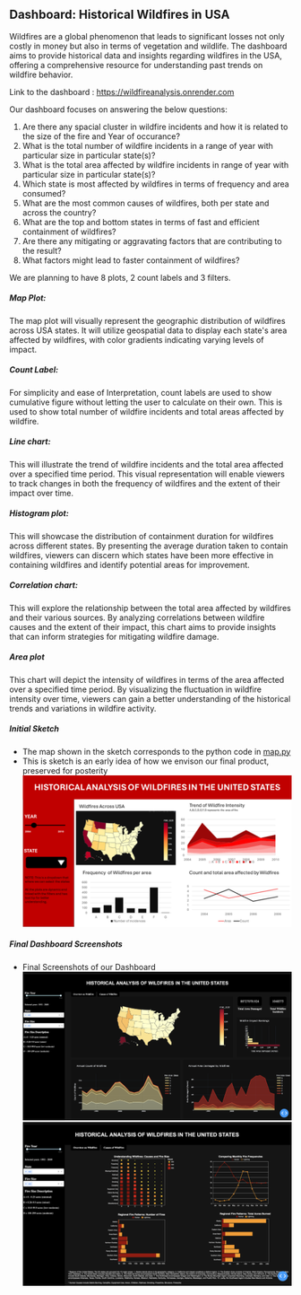 ## Dashboard: Historical Wildfires in USA

Wildfires are a global phenomenon that leads to significant losses not only costly in money but also in terms of vegetation and wildlife. The dashboard aims to provide historical data and insights regarding wildfires in the USA, offering a comprehensive resource for understanding past trends on wildfire behavior.

Link to the dashboard : https://wildfireanalysis.onrender.com 

Our dashboard focuses on answering the below questions:
1. Are there any spacial cluster in wildfire incidents and how it is related to the size of the fire and Year of occurance?
2. What is the total number of wildfire incidents in a range of year with particular size in particular state(s)?
3. What is the total area affected by wildfire incidents in range of year with particular size in particular state(s)?
4. Which state is most affected by wildfires in terms of frequency and area consumed? 
5. What are the most common causes of wildfires, both per state and across the country? 
6. What are the top and bottom states in terms of fast and efficient containment of wildfires?
7. Are there any mitigating or aggravating factors that are contributing to the result? 
8. What factors might lead to faster containment of wildfires? 

We are planning to have 8 plots, 2 count labels and 3 filters.

##### Map Plot:

The map plot will visually represent the geographic distribution of wildfires across USA states. It will utilize geospatial data to display each state's area affected by wildfires, with color gradients indicating varying levels of impact.

##### Count Label:

For simplicity and ease of Interpretation, count labels are used to show cumulative figure without letting the user to calculate on their own. This is used to show total number of wildfire incidents and total areas affected by wildfire.

##### Line chart:
This will illustrate the trend of wildfire incidents and the total area affected over a specified time period. This visual representation will enable viewers to track changes in both the frequency of wildfires and the extent of their impact over time.


##### Histogram plot:
This will showcase the distribution of containment duration for wildfires across different states. By presenting the average duration taken to contain wildfires, viewers can discern which states have been more effective in containing wildfires and identify potential areas for improvement.


##### Correlation chart:
This will explore the relationship between the total area affected by wildfires and their various sources. By analyzing correlations between wildfire causes and the extent of their impact, this chart aims to provide insights that can inform strategies for mitigating wildfire damage.


##### Area plot
This chart will depict the intensity of wildfires in terms of the area affected over a specified time period. By visualizing the fluctuation in wildfire intensity over time, viewers can gain a better understanding of the historical trends and variations in wildfire activity.

##### Initial Sketch 
- The map shown in the sketch corresponds to the python code in [map.py](https://github.com/andrewsarracini/DATA551_FireAnalysis/blob/main/map.py)
- This is sketch is an early idea of how we envison our final product, preserved for posterity
![Image](dashboard_sketch.png)

##### Final Dashboard Screenshots
- Final Screenshots of our Dashboard
![Image](FireAnalysis_Page1.png) 
![Image](FireAnalysis_Page2.png) 
